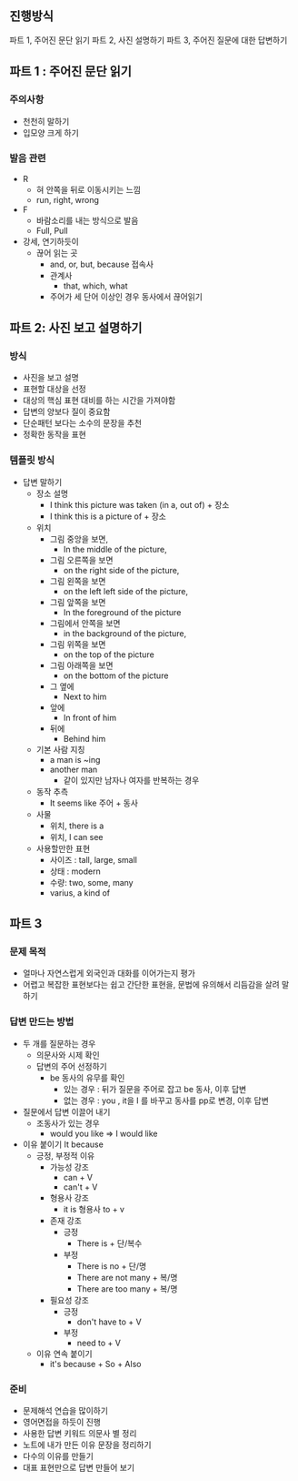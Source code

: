 ## 진행방식
파트 1, 주어진 문단 읽기
파트 2, 사진 설명하기
파트 3, 주어진 질문에 대한 답변하기

## 파트 1 : 주어진 문단 읽기

### 주의사항
- 천천히 말하기
- 입모양 크게 하기

### 발음 관련
- R
	- 혀 안쪽을 뒤로 이동시키는 느낌
	- run, right, wrong
- F
	- 바람소리를 내는 방식으로 발음
	- Full, Pull
- 강세, 연기하듯이
	- 끊어 읽는 곳
		- and, or, but, because 접속사
		- 관계사 
			- that, which, what
		- 주어가 세 단어 이상인 경우 동사에서 끊어읽기

## 파트 2: 사진 보고 설명하기

### 방식
- 사진을 보고 설명
- 표현할 대상을 선정
- 대상의 핵심 표현 대비를 하는 시간을 가져야함
- 답변의 양보다 질이 중요함
- 단순패턴 보다는 소수의 문장을 추천
- 정확한 동작을 표현

### 템플릿 방식
- 답변 말하기
	- 장소 설명
		- I think this picture was taken (in a, out of) + 장소
		- I think this is a picture of + 장소
	- 위치
		- 그림 중앙을 보면,
			- In the middle of the picture,
		- 그림 오른쪽을 보면
			- on the right side of the picture,
		- 그림 왼쪽을 보면
			- on the left left side of the picture,
		- 그림 앞쪽을 보면
			- In the foreground of the picture
		- 그림에서 안쪽을 보면
			- in the background of the picture,
		- 그림 위쪽을 보면
			- on the top of the picture
		- 그림 아래쪽을 보면
			- on the bottom of the picture
		- 그 옆에
			- Next to him
		- 앞에
			- In front of him
		- 뒤에
			- Behind him
	-  기본 사람 지칭
		- a man is ~ing
		- another man
			- 같이 있지만 남자나 여자를 반복하는 경우
	- 동작 추측
		- It seems like 주어 + 동사
	- 사물
		- 위치, there is a
		- 위치, I can see
	- 사용할만한 표현
		- 사이즈 : tall, large, small
		- 상태 :  modern
		- 수량: two, some, many
		- varius, a kind of

## 파트 3
### 문제 목적
- 얼마나 자연스럽게 외국인과 대화를 이어가는지 평가
- 어렵고 복잡한 표현보다는 쉽고 간단한 표현을, 문법에 유의해서 리듬감을 살려 말하기

### 답변 만드는 방법
- 두 개를 질문하는 경우
	- 의문사와 시제 확인
	- 답변의 주어 선정하기
		- be 동사의 유무를 확인
			- 있는 경우 : 뒤가 질문을 주어로 잡고 be 동사, 이후 답변
			- 없는 경우 : you , it을 I 를 바꾸고 동사를 pp로 변경, 이후 답변
- 질문에서 답변 이끌어 내기
	- 조동사가 있는 경우
		- would you like => I would like
- 이유 붙이기 It because
	- 긍정, 부정적 이유
		- 가능성 강조 
			- can + V
			- can't + V
		- 형용사 강조  
			- it is 형용사 to + v
		- 존재 강조 
			- 긍정
				- There is + 단/복수 
			- 부정
				-  There is no + 단/명
				- There are not many + 복/명
				- There are too many + 복/명
		- 필요성 강조 
			- 긍정
				- don't have to + V
			- 부정
				- need to + V
	- 이유 연속 붙이기
		- it's because + So + Also

### 준비
- 문제해석 연습을 많이하기
- 영어면접을 하듯이 진행
- 사용한 답변 키워드 의문사 별 정리
- 노트에 내가 만든 이유 문장을 정리하기
- 다수의 이유를 만들기
- 대표 표현만으로 답변 만들어 보기

